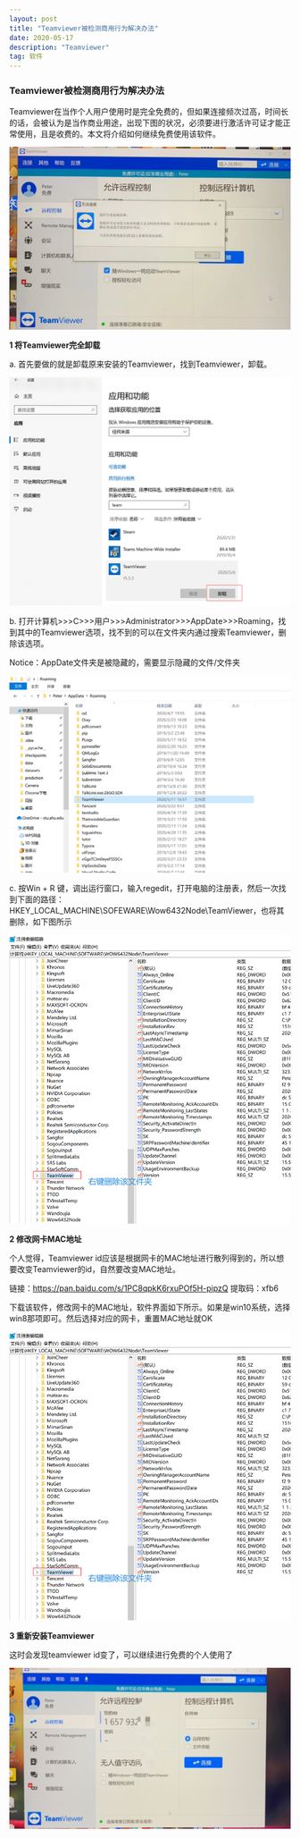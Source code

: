```yaml
---
layout: post
title: "Teamviewer被检测商用行为解决办法"
date: 2020-05-17 
description: "Teamviewer"
tag: 软件
---
```




### Teamviewer被检测商用行为解决办法

Teamviewer在当作个人用户使用时是完全免费的，但如果连接频次过高，时间长的话，会被认为是当作商业用途，出现下图的状况，必须要进行激活许可证才能正常使用，且是收费的。本文将介绍如何继续免费使用该软件。

![](/images/posts/tm/tm0.png)

**1 将Teamviewer完全卸载**

a. 首先要做的就是卸载原来安装的Teamviewer，找到Teamviewer，卸载。

![](/images/posts/tm/tm1.png)

b. 打开计算机>>>C>>>用户>>>Administrator>>>AppDate>>>Roaming，找到其中的Teamviewer选项，找不到的可以在文件夹内通过搜索Teamviewer，删除该选项。

Notice：AppDate文件夹是被隐藏的，需要显示隐藏的文件/文件夹

![](/images/posts/tm/tm2.png)

c. 按Win + R 键，调出运行窗口，输入regedit，打开电脑的注册表，然后一次找到下面的路径：HKEY_LOCAL_MACHINE\SOFEWARE\Wow6432Node\TeamViewer，也将其删除，如下图所示

![](/images/posts/tm/tm3.png)

**2 修改网卡MAC地址**

个人觉得，Teamviewer id应该是根据网卡的MAC地址进行散列得到的，所以想要改变Teamviewer的id，自然要改变MAC地址。

链接：https://pan.baidu.com/s/1PC8qpkK6rxuPOf5H-pipzQ 
提取码：xfb6 

下载该软件，修改网卡的MAC地址，软件界面如下所示。如果是win10系统，选择win8那项即可。然后选择对应的网卡，重置MAC地址就OK

![](/images/posts/tm/tm3.png)

**3 重新安装Teamviewer**

这时会发现teamviewer id变了，可以继续进行免费的个人使用了

![](/images/posts/tm/tm.png)




